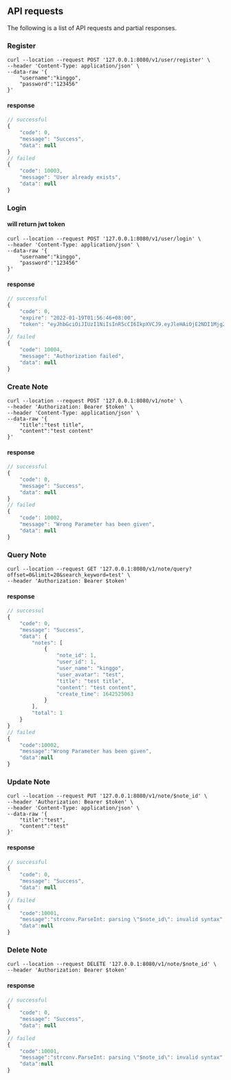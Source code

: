 ## API requests

The following is a list of API requests and partial responses.

### Register

```shell
curl --location --request POST '127.0.0.1:8080/v1/user/register' \
--header 'Content-Type: application/json' \
--data-raw '{
    "username":"kinggo",
    "password":"123456"
}'
```

#### response
```javascript
// successful
{
    "code": 0,
    "message": "Success",
    "data": null
}
// failed
{
    "code": 10003,
    "message": "User already exists",
    "data": null
}
```

### Login

#### will return jwt token
```shell
curl --location --request POST '127.0.0.1:8080/v1/user/login' \
--header 'Content-Type: application/json' \
--data-raw '{
    "username":"kinggo",
    "password":"123456"
}'
```

#### response
```javascript
// successful
{
    "code": 0,
    "expire": "2022-01-19T01:56:46+08:00",
    "token": "eyJhbGciOiJIUzI1NiIsInR5cCI6IkpXVCJ9.eyJleHAiOjE2NDI1Mjg2MDYsImlkIjoxLCJvcmlnX2lhdCI6MTY0MjUyNTAwNn0.k7Ah9G4Enap9YiDP_rKr5HSzF-fc3cIxwMZAGeOySqU"
}
// failed
{
    "code": 10004,
    "message": "Authorization failed",
    "data": null
}
```

### Create Note
```shell
curl --location --request POST '127.0.0.1:8080/v1/note' \
--header 'Authorization: Bearer $token' \
--header 'Content-Type: application/json' \
--data-raw '{
    "title":"test title",
    "content":"test content"
}'
```

#### response
```javascript
// successful
{
    "code": 0,
    "message": "Success",
    "data": null
}
// failed
{
    "code": 10002,
    "message": "Wrong Parameter has been given",
    "data": null
}
```

### Query Note
```shell
curl --location --request GET '127.0.0.1:8080/v1/note/query?offset=0&limit=20&search_keyword=test' \
--header 'Authorization: Bearer $token'
```

#### response
```javascript
// successul
{
    "code": 0,
    "message": "Success",
    "data": {
        "notes": [
            {
                "note_id": 1,
                "user_id": 1,
                "user_name": "kinggo",
                "user_avatar": "test",
                "title": "test title",
                "content": "test content",
                "create_time": 1642525063
            }
        ],
        "total": 1
    }
}
// failed
{
    "code":10002,
    "message":"Wrong Parameter has been given",
    "data":null
}
```

### Update Note
```shell
curl --location --request PUT '127.0.0.1:8080/v1/note/$note_id' \
--header 'Authorization: Bearer $token' \
--header 'Content-Type: application/json' \
--data-raw '{
    "title":"test",
    "content":"test"
}'
```

#### response
```javascript
// successful
{
    "code": 0,
    "message": "Success",
    "data": null
}
// failed
{
    "code":10001,
    "message":"strconv.ParseInt: parsing \"$note_id\": invalid syntax",
    "data":null
}
```

### Delete Note
```shell
curl --location --request DELETE '127.0.0.1:8080/v1/note/$note_id' \
--header 'Authorization: Bearer $token'
```

#### response
```javascript
// successful
{
    "code": 0,
    "message": "Success",
    "data": null
}
// failed
{
    "code":10001,
    "message":"strconv.ParseInt: parsing \"$note_id\": invalid syntax",
    "data":null
}
```
